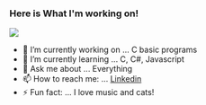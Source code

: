 ### Here is What I'm working on! 

<img src="https://image.freepik.com/free-vector/code-typing-concept-illustration_114360-3581.jpg">

- 🔭 I’m currently working on ... C basic programs
- 🌱 I’m currently learning ... C, C#, Javascript
- 💬 Ask me about ... Everything
- 📫 How to reach me: ... [Linkedin](https://www.linkedin.com/in/raimundo-gallino-bb60671b6/)
- ⚡ Fun fact: ... I love music and cats!

